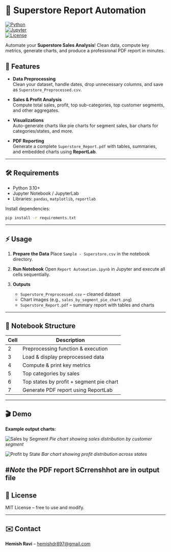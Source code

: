 
# 🚀 Superstore Report Automation

[![Python](https://img.shields.io/badge/Python-3.10+-blue?logo=python)](https://www.python.org/)  
[![Jupyter](https://img.shields.io/badge/Jupyter-Notebook-orange?logo=jupyter)](https://jupyter.org/)  
[![License](https://img.shields.io/badge/License-MIT-green)](https://opensource.org/licenses/MIT)  

Automate your **Superstore Sales Analysis**! Clean data, compute key metrics, generate charts, and produce a professional PDF report in minutes.  


## 🌟 Features

- **Data Preprocessing**  
  Clean your dataset, handle dates, drop unnecessary columns, and save as `Superstore_Preprocessed.csv`.

- **Sales & Profit Analysis**  
  Compute total sales, profit, top sub-categories, top customer segments, and other aggregates.

- **Visualizations**  
  Auto-generate charts like pie charts for segment sales, bar charts for categories/states, and more.

- **PDF Reporting**  
  Generate a complete `Superstore_Report.pdf` with tables, summaries, and embedded charts using **ReportLab**.

---

## 🛠 Requirements

- Python 3.10+  
- Jupyter Notebook / JupyterLab  
- Libraries: `pandas`, `matplotlib`, `reportlab`  

Install dependencies:

```bash
pip install -r requirements.txt
````

---

## ⚡ Usage

1. **Prepare the Data**
   Place `Sample - Superstore.csv` in the notebook directory.

2. **Run Notebook**
   Open `Report Automation.ipynb` in Jupyter and execute all cells sequentially.

3. **Outputs**

   * `Superstore_Preprocessed.csv` – cleaned dataset
   * Chart images (e.g., `sales_by_segment_pie_chart.png`)
   * `Superstore_Report.pdf` – summary report with tables and charts

---

## 📂 Notebook Structure

| Cell | Description                              |
| ---- | ---------------------------------------- |
| 2    | Preprocessing function & execution       |
| 3    | Load & display preprocessed data         |
| 4    | Compute & print key metrics              |
| 5    | Top categories by sales                  |
| 6    | Top states by profit + segment pie chart |
| 7    | Generate PDF report using ReportLab      |

---

## 🎬 Demo

**Example output charts:**

![Sales by Segment](output/sales_by_segment_pie_chart.png)
*Pie chart showing sales distribution by customer segment*

![Profit by State](output/top_5_states_profit_bar_chart.png)
*Bar chart showing profit distribution across states*

#*Note*
the PDF report SCrrenshhot are in output file 
---

## 📄 License

MIT License – free to use and modify.

---

## ✉️ Contact

**Hemish Ravi** – [hemishdr897@gmail.com](mailto:hemishdr897@gmail.com)

```

